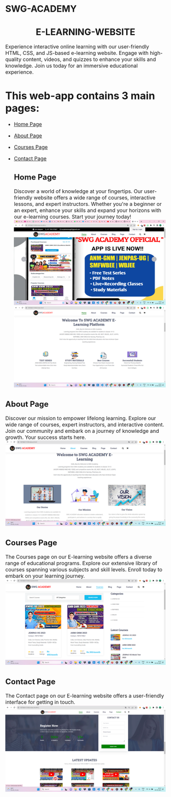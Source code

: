 # SWG-ACADEMY
<h1 align="center">E-LEARNING-WEBSITE</h1>
<p><font size="3">
Experience interactive online learning with our user-friendly HTML, CSS, and JS-based e-learning website. Engage with high-quality content, videos, and quizzes to enhance your skills and knowledge. Join us today for an immersive educational experience.
</p>
  
# This web-app contains 3 main pages:
- [Home Page](#home-page)
- [About Page](#about-page)
- [Courses Page](#courses-page)
- [Contact Page](#contact-page)

  ## Home Page
  Discover a world of knowledge at your fingertips. Our user-friendly website offers a wide range of courses, interactive lessons, and expert instructors. Whether you're a beginner or an expert, enhance your skills and expand your horizons with our e-learning courses. Start your journey today!
![](https://github.com/Surya07102000/SWG-ACADEMY/blob/main/images/Screenshot%202023-09-09%20142833.png)
![](https://github.com/Surya07102000/SWG-ACADEMY/blob/main/images/Screenshot%20(354).png)

## About Page
Discover our mission to empower lifelong learning. Explore our wide range of courses, expert instructors, and interactive content. Join our community and embark on a journey of knowledge and growth. Your success starts here.
![](https://github.com/Surya07102000/SWG-ACADEMY/blob/main/images/Screenshot%20(356).png)

## Courses Page
The Courses page on our E-learning website offers a diverse range of educational programs. Explore our extensive library of courses spanning various subjects and skill levels. Enroll today to embark on your learning journey.
![](https://github.com/Surya07102000/SWG-ACADEMY/blob/main/images/Screenshot%20(357).png)

## Contact Page
The Contact page on our E-learning website offers a user-friendly interface for getting in touch.
![](https://github.com/Surya07102000/SWG-ACADEMY/blob/main/images/Screenshot%20(358).png)
